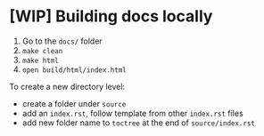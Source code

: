 # [WIP] Building docs locally

1. Go to the `docs/` folder
2. `make clean`
3. `make html`
4. `open build/html/index.html`

To create a new directory level:

- create a folder under `source`
- add an `index.rst`, follow template from other `index.rst` files
- add new folder name to `toctree` at the end of `source/index.rst`
